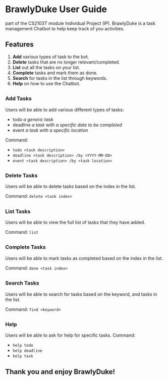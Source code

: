 # BrawlyDuke User Guide
part of the CS2103T module Individual Project (IP). 
BrawlyDuke is a task management Chatbot to help keep track of you activities.
## Features 
1. **Add** various types of task to the bot.
2. **Delete** tasks that are no longer relevant/completed.
2. **List** out all the tasks on your list.
3. **Complete** tasks and mark them as done.
4. **Search** for tasks in the list through keywords.
5. **Help** on how to use the Chatbot.
##

### Add Tasks
Users will be able to add various different types of tasks:
* todo _a generic task_
* deadline _a task with a specific date to be completed_
* event _a task with a specific location_

Command: 
* `todo <task description>`
* `deadline <task description> /by <YYYY-MM-DD>`
* `event <task description> /by <task location>`
##

### Delete Tasks
Users will be able to delete tasks based on the index in the list.

Command: `delete <task index>`
##

### List Tasks
Users will be able to view the full list of tasks that they have added.

Command: `list`
##

### Complete Tasks
Users will be able to mark tasks as completed based on the index in the list.

Command: `done <task index>`
##

### Search Tasks
Users will be able to search for tasks based on the keyword, and tasks in the list.

Command: `find <keyword>`
##

### Help
Users will be able to ask for help for specific tasks.
Command:
* `help todo`
* `help deadline`
* `help task`
##

## Thank you and enjoy BrawlyDuke!


